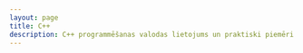 ```yaml
---
layout: page
title: C++
description: C++ programmēšanas valodas lietojums un praktiski piemēri
---
```

